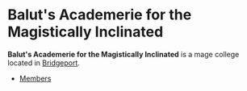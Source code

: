 # Balut's Academerie for the Magistically Inclinated

**Balut's Academerie for the Magistically Inclinated** is a mage college located in [Bridgeport](../../societies/esterfell-accord/bridgeport/).

- [Members](members/)
